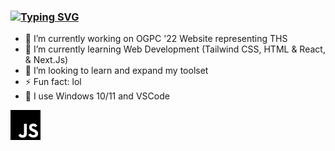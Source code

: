 ### [![Typing SVG](https://readme-typing-svg.herokuapp.com?color=%2310C2F0&vCenter=true&lines=Hi%2C+I'm+James+%F0%9F%91%8B)](https://git.io/typing-svg)


- 🔭 I’m currently working on OGPC '22 Website representing THS
- 🌱 I’m currently learning Web Development (Tailwind CSS, HTML & React,  & Next.Js)
- 🤔 I’m looking to learn and expand my toolset
- ⚡ Fun fact: lol
- 🎈 I use Windows 10/11 and VSCode

![JavaScript](javascript.svg)


<!--START_SECTION:activity-->




<!--END_SECTION:activity-->

